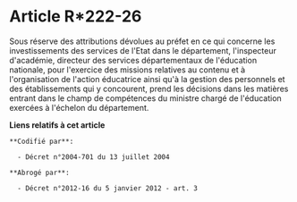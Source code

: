 # Article R*222-26

Sous réserve des attributions dévolues au préfet en ce qui concerne les investissements des services de l'Etat dans le
département, l'inspecteur d'académie, directeur des services départementaux de l'éducation nationale, pour l'exercice des
missions relatives au contenu et à l'organisation de l'action éducatrice ainsi qu'à la gestion des personnels et des
établissements qui y concourent, prend les décisions dans les matières entrant dans le champ de compétences du ministre
chargé de l'éducation exercées à l'échelon du département.

**Liens relatifs à cet article**

	**Codifié par**:

	  - Décret n°2004-701 du 13 juillet 2004

	**Abrogé par**:

	  - Décret n°2012-16 du 5 janvier 2012 - art. 3

